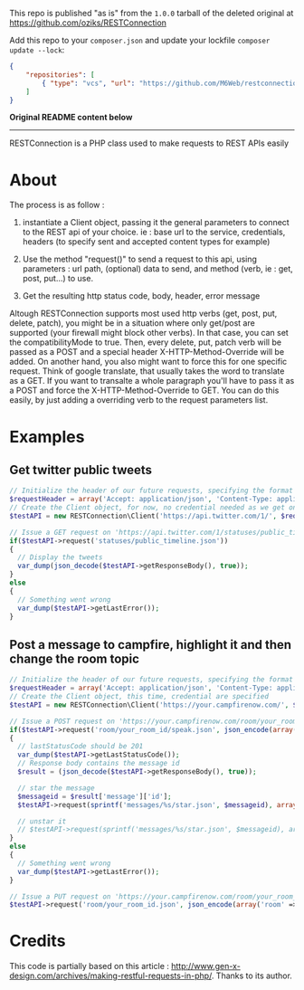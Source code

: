 This repo is published "as is" from the `1.0.0` tarball of the deleted original at https://github.com/oziks/RESTConnection

Add this repo to your `composer.json` and update your lockfile `composer update --lock`:
```json
{
    "repositories": [
        { "type": "vcs", "url": "https://github.com/M6Web/restconnection.git"},
    ]
}
```

**Original README content below**

***

RESTConnection is a PHP class used to make requests to REST APIs easily

# About

The process is as follow :

1. instantiate a Client object, passing it the general parameters to connect to the REST api of your choice.
   ie : base url to the service, credentials, headers (to specify sent and accepted content types for example)

2. Use the method "request()" to send a request to this api, using parameters : url path, (optional) data to send,
   and method (verb, ie : get, post, put...) to use.

3. Get the resulting http status code, body, header, error message



Altough RESTConnection supports most used http verbs (get, post, put, delete, patch), you might be in a situation
where only get/post are supported (your firewall might block other verbs).
In that case, you can set the compatibilityMode to true. Then, every delete, put, patch verb will be passed as a
POST and a special header X-HTTP-Method-Override will be added.
On another hand, you also might want to force this for one specific request. Think of google translate, that usually
takes the word to translate as a GET. If you want to transalte a whole paragraph you'll have to pass it as a POST and
force the X-HTTP-Method-Override to GET. You can do this easily, by just adding a overriding verb to the request
parameters list.



# Examples

## Get twitter public tweets

```php
// Initialize the header of our future requests, specifying the format we want to use in request and response (json)
$requestHeader = array('Accept: application/json', 'Content-Type: application/json');
// Create the Client object, for now, no credential needed as we get only public tweets
$testAPI = new RESTConnection\Client('https://api.twitter.com/1/', $requestHeader);

// Issue a GET request on 'https://api.twitter.com/1/statuses/public_timeline.json'
if($testAPI->request('statuses/public_timeline.json'))
{
  // Display the tweets
  var_dump(json_decode($testAPI->getResponseBody(), true));
}
else
{
  // Something went wrong
  var_dump($testAPI->getLastError());
}
```


## Post a message to campfire, highlight it and then change the room topic

```php
// Initialize the header of our future requests, specifying the format we want to use in request and response (json)
$requestHeader = array('Accept: application/json', 'Content-Type: application/json');
// Create the Client object, this time, credential are specified
$testAPI = new RESTConnection\Client('https://your.campfirenow.com/', $requestHeader, 'your_token_here', 'X');

// Issue a POST request on 'https://your.campfirenow.com/room/your_room_id/speak.json'
if($testAPI->request('room/your_room_id/speak.json', json_encode(array('message' => array('body' => "Hello"))), RESTConnection\Client::POST)))
{
  // lastStatusCode should be 201
  var_dump($testAPI->getLastStatusCode());
  // Response body contains the message id
  $result = (json_decode($testAPI->getResponseBody(), true));

  // star the message
  $messageid = $result['message']['id'];
  $testAPI->request(sprintf('messages/%s/star.json', $messageid), array(), RESTConnection\Client::POST);

  // unstar it
  // $testAPI->request(sprintf('messages/%s/star.json', $messageid), array(), RESTConnection\Client::DELETE);
}
else
{
  // Something went wrong
  var_dump($testAPI->getLastError());
}

// Issue a PUT request on 'https://your.campfirenow.com/room/your_room_id.json'
$testAPI->request('room/your_room_id.json', json_encode(array('room' => array('topic' => "this room is not about cats"))), RESTConnection\Client::PUT);
```

# Credits

This code is partially based on this article : http://www.gen-x-design.com/archives/making-restful-requests-in-php/. Thanks to its author.
